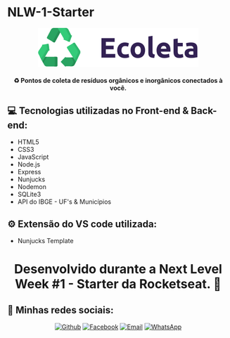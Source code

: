 # NLW-1-Starter

<p align="center">
  <img src="./public/assets/logo.svg" alt="Logo do Ecoleta"/>
</p>

<h4 align="center">♻️ Pontos de coleta de resíduos orgânicos e inorgânicos conectados à você.</h4>


<h2>💻 Tecnologias utilizadas no Front-end & Back-end:</h2>

- HTML5
- CSS3
- JavaScript
- Node.js
- Express
- Nunjucks
- Nodemon
- SQLite3
- API do IBGE - UF's & Municípios

<h2>⚙ Extensão do VS code utilizada:</h2>

- Nunjucks Template

<h1 align="center">Desenvolvido durante a Next Level Week #1 - Starter da Rocketseat. 🚀</h1>

<h2>📱 Minhas redes sociais:</h2>

<p align="center">
   <a href="https://github.com/thallesyasmim" target="_blank" >
    <img alt="Github" src="https://img.shields.io/badge/Github--%23F8952D?style=social&logo=github"></a>
    
      
  <a href="https://www.facebook.com/thalles.gabriel.1690" target="_blank" >
    <img alt="Facebook" src="https://img.shields.io/badge/Facebook--%23F8952D?style=social&logo=facebook"></a>
    
    
  <a href="mailto:ithallesgabriel1307@gmail.com" target="_blank" >
    <img alt="Email" src="https://img.shields.io/badge/Email--%23F8952D?style=social&logo=gmail"></a> 
  
  <a href="https://api.whatsapp.com/send?phone=5511989352938" target="_blank" >
    <img alt="WhatsApp" src="https://img.shields.io/badge/Whatsapp--%23F8952D?style=social&logo=whatsapp"></a>
 </p>



